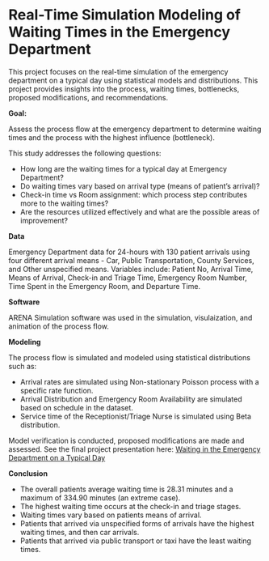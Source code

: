 # Real-Time Simulation Modeling of Waiting Times in the Emergency Department

This project focuses on the real-time simulation of the emergency department on a typical day using statistical models and distributions. This project provides insights into the process, waiting times, bottlenecks, proposed modifications, and recommendations.

**Goal:** 

Assess the process flow at the emergency department to determine waiting times and the process with the highest influence (bottleneck).

This study addresses the following questions:

* How long are the waiting times for a typical day at Emergency Department?
* Do waiting times vary based on arrival type (means of patient’s arrival)?
* Check-in time vs Room assignment: which process step contributes more to the waiting times?
* Are the resources utilized effectively and what are the possible areas of improvement?


**Data**

Emergency Department data for 24-hours with 130 patient arrivals using four different arrival means - Car, Public Transportation, County Services, and Other unspecified means.
Variables include: Patient No, Arrival Time, Means of Arrival, Check-in and Triage Time, Emergency Room Number, Time Spent in the Emergency Room, and Departure Time.

**Software**

ARENA Simulation software was used in the simulation, visulaization, and animation of the process flow.

**Modeling**

The process flow is simulated and modeled using statistical distributions such as:
* Arrival rates are simulated using Non-stationary Poisson process with a specific rate function.
* Arrival Distribution and Emergency Room Availability are simulated based on schedule in the dataset.
* Service time of the Receptionist/Triage Nurse is simulated using Beta distribution.

Model verification is conducted, proposed modifications are made and assessed. See the final project presentation here: [Waiting in the Emergency Department on a Typical Day](https://github.com/saidatsanni/Simulating-Patient-Wait-Time-In-The-Emergency-Department-ED-/blob/e478ae3c10242da214c483d994e01f4911a47ebb/Simulation%20Modeling%20of%20Waiting%20Times%20in%20the%20ED.pdf)

**Conclusion**

* The overall patients average waiting time is 28.31 minutes and a maximum of 334.90 minutes (an extreme case).
* The highest waiting time occurs at the check-in and triage stages.
* Waiting times vary based on patients means of arrival.
* Patients that arrived via unspecified forms of arrivals have the highest waiting times, and then car arrivals.
* Patients that arrived via public transport or taxi have the least waiting times.




